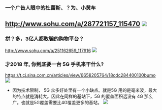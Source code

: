 ### 一个广告人眼中的杜蕾斯、？为、小黄车
http://www.sohu.com/a/287721157_115470
![](http://5b0988e595225.cdn.sohucs.com/images/20190109/48756e551f054ef9814401ec0b689f80.jpeg)
---
### 拼？多，3亿人都敢骗的购物平台？
http://www.sohu.com/a/251162659_117916
![](http://5b0988e595225.cdn.sohucs.com/images/20180831/a731621f4bce4ab7a0c230071cadd4a0.jpeg)
### 才2018 年, 你到底要一台 5G 手机来干什么?
https://t.cj.sina.com.cn/articles/view/6658205764/18cdc284400100bumo
![](https://n.sinaimg.cn/front/299/w640h459/20181022/AGUa-hmuuiyw0299648.jpg)
- 因为技术限制， 5G 众多好处里有一个小缺点。就是5G 用的是毫米波，最大的特点就是消耗大。因此在同样的基站下，5G 的覆盖面积远没有 4G 那么广。也就是5G覆盖需要比4G覆盖更多的基站。
![](https://n.sinaimg.cn/front/200/w640h360/20181022/GDU--hmuuiyw0299797.jpg)